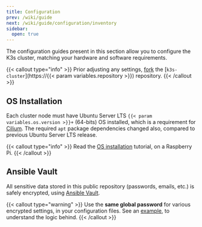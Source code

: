 ```yaml
---
title: Configuration
prev: /wiki/guide
next: /wiki/guide/configuration/inventory
sidebar:
  open: true
---
```


The configuration guides present in this section allow you to configure the K3s cluster, matching your hardware and software requirements.

<!--more-->

{{< callout type="info" >}}
  Prior adjusting any settings, [fork](https://docs.github.com/en/pull-requests/collaborating-with-pull-requests/working-with-forks/fork-a-repo) the [`k3s-cluster`](https://{{< param variables.repository >}}) repository.
{{< /callout >}}

## OS Installation

Each cluster node must have Ubuntu Server LTS `{{< param variables.os.version >}}+` (64-bits) OS installed, which is a requirement for [Cilium](https://cilium.io). The required `apt` package dependencies changed also, compared to previous Ubuntu Server LTS release.

{{< callout type="info" >}}
  Read the [OS installation](/k3s-cluster/tutorials/handbook/server) tutorial, on a Raspberry Pi.
{{< /callout >}}

## Ansible Vault

All sensitive data stored in this public repository (passwords, emails, etc.) is safely encrypted, using [Ansible Vault](https://docs.ansible.com/ansible/latest/cli/ansible-vault.html).

{{< callout type="warning" >}}
  Use the **same global password** for various encrypted settings, in your configuration files. See an [example](/k3s-cluster/tutorials/handbook/ansible/#vault), to understand the logic behind.
{{< /callout >}}
